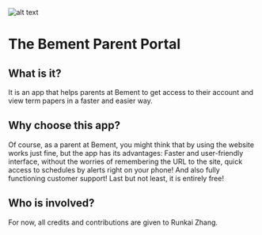 ![alt text](https://github.com/Runkai-Zhang/Bement-Parent-Portal/blob/master/logo-bement.png) 
# The Bement Parent Portal

## What is it?
It is an app that helps parents at Bement to get access to their account and view term papers in a faster and easier way. 

## Why choose this app?
Of course, as a parent at Bement, you might think that by using the website works just fine, but the app has its advantages: Faster and user-friendly interface, without the worries of remembering the URL to the site, quick access to schedules by alerts right on your phone! And also fully functioning customer support! Last but not least, it is entirely free!

## Who is involved?
For now, all credits and contributions are given to Runkai Zhang.
